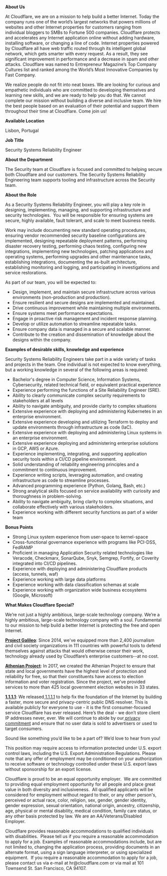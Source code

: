 <div class="content-intro">
	<div><strong>About Us</strong></div>
	<div>
		<p>At Cloudflare, we are on a mission to help build a better Internet. Today the company runs one of the world’s largest networks that powers millions of websites and other Internet properties for customers ranging from individual bloggers to SMBs to Fortune 500 companies. Cloudflare protects and accelerates any Internet application online without adding hardware, installing software, or changing a line of code. Internet properties powered by Cloudflare all have web traffic routed through its intelligent global network, which gets smarter with every request. As a result, they see significant improvement in performance and a decrease in spam and other attacks. Cloudflare was named to Entrepreneur Magazine’s Top Company Cultures list and ranked among the World’s Most Innovative Companies by Fast Company.&nbsp;</p>
		<p><span style="font-weight: 400;">We realize people do not fit into neat boxes. We are looking for curious and empathetic individuals who are committed to developing themselves and learning new skills, and we are ready to help you do that. We cannot complete our mission without building a diverse and inclusive team. We hire the best people based on an evaluation of their potential and support them throughout their time at Cloudflare. Come join us!&nbsp;</span></p>
	</div>
</div>
<p><strong>Available Location</strong></p>
<p>Lisbon, Portugal</p>
<p><strong>Job Title&nbsp;</strong></p>
<p>Security Systems Reliability Engineer</p>
<p><strong>About the Department</strong></p>
<p>The Security team at Cloudflare is focused and committed to helping secure both Cloudflare and our customers. The Security Systems Reliability Engineering team supports tooling and infrastructure across the Security team.</p>
<p><strong>About the Role</strong></p>
<p>As a Security Systems Reliability Engineer, you will play a key role in designing, implementing, managing, and supporting infrastructure and security technologies.&nbsp; You will be responsible for ensuring systems are secure, highly available, fault tolerant, and scale to meet business needs.&nbsp;</p>
<p>Work may include documenting new standard operating procedures, ensuring vendor recommended security baseline configurations are implemented, designing repeatable deployment patterns, performing disaster recovery testing, performing chaos testing, configuring new integrations, implementing new technologies, patching applications and operating systems, performing upgrades and other maintenance tasks, establishing integrations, documenting the as-built architecture, establishing monitoring and logging, and participating in investigations and service restorations.</p>
<p>As part of our team, you will be expected to:</p>
<ul>
	<li>Design, implement, and maintain secure infrastructure across various environments (non-production and production).</li>
	<li>Ensure resilient and secure designs are implemented and maintained.</li>
	<li>Drive continuous improvement while maintaining multiple environments.&nbsp;</li>
	<li>Ensure systems meet performance expectations.</li>
	<li>Engage in proactive risk management and incident response planning.</li>
	<li>Develop or utilize automation to streamline repeatable tasks.</li>
	<li>Ensure company data is managed in a secure and scalable manner.</li>
	<li>Contribute to the creation and dissemination of knowledge about the designs within the company.</li>
</ul>
<p><strong>Examples of desirable skills, knowledge and experience</strong></p>
<p>Security Systems Reliability Engineers take part in a wide variety of tasks and projects in the team. One individual is not expected to know everything, but a working knowledge in several of the following areas is required:&nbsp;</p>
<ul>
	<li>Bachelor's degree in Computer Science, Information Systems, Cybersecurity, related technical field, or equivalent practical experience</li>
	<li>Experience performing the functions of a Site Reliability Engineer (SRE).</li>
	<li>Ability to clearly communicate complex security requirements to stakeholders at all levels</li>
	<li>Ability to navigate ambiguity, and provide clarity to complex situations</li>
	<li>Extensive experience with deploying and administering Kubernetes in an enterprise environment.&nbsp;</li>
	<li>Extensive experience developing and utilizing Terraform to deploy and update environments through infrastructure as code (IaC).&nbsp;</li>
	<li>Extensive experience with deploying and administering Linux systems in an enterprise environment.&nbsp;</li>
	<li>Extensive experience deploying and administering enterprise solutions in GCP, AWS or Azure.</li>
	<li>Experience implementing, integrating, and supporting application security tools within a CI/CD pipeline environment.</li>
	<li>Solid understanding of reliability engineering principles and a commitment to continuous improvement.</li>
	<li>Experience writing scripts, leveraging automation, and creating infrastructure as code to streamline processes.</li>
	<li>Advanced programming experience (Python, Golang, Bash, etc.)</li>
	<li>Strong analytical skills focused on service availability with curiosity and thoroughness in problem-solving.</li>
	<li>Ability to navigate ambiguity, bring clarity to complex situations, and collaborate effectively with various stakeholders.</li>
	<li>Experience working with different security functions as part of a wider team</li>
</ul>
<p><strong>Bonus Points</strong></p>
<ul>
	<li>Strong Linux system experience from user-space to kernel-space</li>
	<li>Cross-functional governance experience with programs like PCI-DSS, FedRAMP</li>
	<li>Proficient in managing Application Security related technologies like Veracode, Checkmarx, SonarQube, Snyk, Semgrep, Fortify, or Coverity integrated into CI/CD pipelines.</li>
	<li>Experience with deploying and administering Cloudflare products (access, tunnels, waf)&nbsp;</li>
	<li>Experience working with large data platforms</li>
	<li>Experience working with data classification schemas at scale</li>
	<li>Experience working with organization wide business ecosystems (Google, Microsoft)</li>
</ul>
<div class="content-conclusion">
	<p><strong>What Makes Cloudflare Special?</strong></p>
	<p><span style="font-weight: 400;">We’re not just a highly ambitious, large-scale technology company. We’re a highly ambitious, large-scale technology company with a soul. Fundamental to our mission to help build a better Internet is protecting the free and open Internet.</span></p>
	<p><a href="https://blog.cloudflare.com/protecting-free-expression-online/"><strong>Project Galileo</strong></a><span style="font-weight: 400;">: Since 2014, we've equipped more than 2,400 journalism and civil society organizations in 111 countries with powerful tools to defend themselves against attacks that would otherwise censor their work, technology already used by Cloudflare’s enterprise customers--at no cost.</span></p>
	<p><strong><a href="https://www.cloudflare.com/athenian/">Athenian Project</a></strong><span style="font-weight: 400;">: In 2017, we created the Athenian Project to ensure that state and local governments have the highest level of protection and reliability for free, so that their constituents have access to election information and voter registration. Since the project, we've provided services to more than 425 local government election websites in 33 states.</span></p>
	<p><a href="https://1.1.1.1/"><strong>1.1.1.1</strong></a><span style="font-weight: 400;">: We released</span><a href="https://1.1.1.1/"> <span style="font-weight: 400;">1.1.1.1</span></a><span style="font-weight: 400;"> to help fix the foundation of the Internet by building a faster, more secure and privacy-centric public DNS resolver. This is available publicly for everyone to use - it is the first consumer-focused service Cloudflare has ever released. Here’s the deal - we don’t store client IP addresses never, ever. We will continue to abide by our</span><a href="https://developers.cloudflare.com/1.1.1.1/privacy/public-dns-resolver"> privacy commitment</a><span style="font-weight: 400;"> and ensure that no user data is sold to advertisers or used to target consumers.</span></p>
	<p><span style="font-weight: 400;">Sound like something you’d like to be a part of? We’d love to hear from you!</span></p>
	<p><span style="font-weight: 400;">This position may require access to information protected under U.S. export control laws, including the U.S. Export Administration Regulations. Please note that any offer of employment may be conditioned on your authorization to receive software or technology controlled under these U.S. export laws without sponsorship for an export license.</span></p>
	<p><span style="font-weight: 400;">Cloudflare is proud to be an equal opportunity employer. &nbsp;We are committed to providing equal employment opportunity for all people and place great value in both diversity and inclusiveness. &nbsp;All qualified applicants will be considered for employment without regard to their, or any other person's, perceived or actual</span> <span style="font-weight: 400;">race, color, religion, sex, gender, gender identity, gender expression, sexual orientation, national origin, ancestry, citizenship, age, physical or mental disability, medical condition, family care status, or any other basis protected by law. </span><span style="font-weight: 400;">We are an AA/Veterans/Disabled Employer.</span></p>
	<p><span style="font-weight: 400;">Cloudflare provides reasonable accommodations to qualified individuals with disabilities. &nbsp;Please tell us if you require a reasonable accommodation to apply for a job. Examples of reasonable accommodations include, but are not limited to, changing the application process, providing documents in an alternate format, using a sign language interpreter, or using specialized equipment. &nbsp;If you require a reasonable accommodation to apply for a job, please contact us via e-mail at </span><span style="font-weight: 400;">hr@cloudflare.com</span><span style="font-weight: 400;"> or via mail at 101 Townsend St. San Francisco, CA 94107.</span></p>
</div>